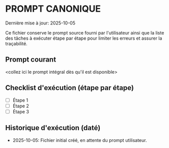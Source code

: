 # PROMPT CANONIQUE

Dernière mise à jour: 2025-10-05

Ce fichier conserve le prompt source fourni par l'utilisateur ainsi que la liste
des tâches à exécuter étape par étape pour limiter les erreurs et assurer la
traçabilité.

## Prompt courant

<collez ici le prompt intégral dès qu'il est disponible>

## Checklist d'exécution (étape par étape)

- [ ] Étape 1
- [ ] Étape 2
- [ ] Étape 3

## Historique d'exécution (daté)

- 2025-10-05: Fichier initial créé, en attente du prompt utilisateur.


